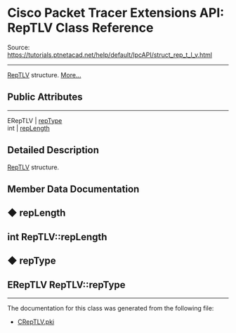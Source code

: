 # Cisco Packet Tracer Extensions API: RepTLV Class Reference

Source: https://tutorials.ptnetacad.net/help/default/IpcAPI/struct_rep_t_l_v.html

---

[RepTLV](struct_rep_t_l_v.html "RepTLV structure.") structure. [More...](struct_rep_t_l_v.html#details)

##  Public Attributes  
  
---  
ERepTLV | [repType](struct_rep_t_l_v.html#a1f282ece32a3f6cbfb9c260b8d632fb9)  
int | [repLength](struct_rep_t_l_v.html#a0615af9f0dabffc836e2c643d173b7e5)  
  
## Detailed Description

[RepTLV](struct_rep_t_l_v.html "RepTLV structure.") structure. 

## Member Data Documentation

## ◆ repLength

int RepTLV::repLength  
---  
  
## ◆ repType

ERepTLV RepTLV::repType  
---  
  
* * *

The documentation for this class was generated from the following file:

  * [CRepTLV.pki](_c_rep_t_l_v_8pki.html)


